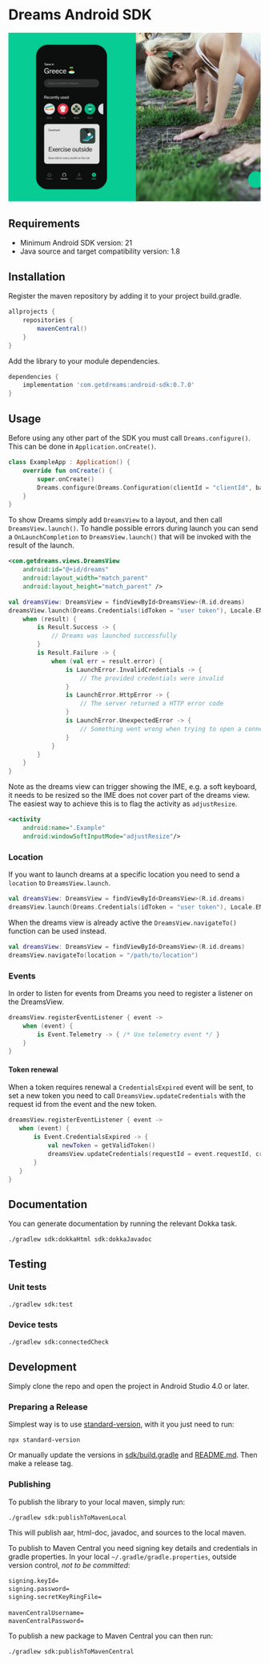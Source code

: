 # Dreams Android SDK

![Dreams](docs/assets/dreams.jpg)

## Requirements

* Minimum Android SDK version: 21
* Java source and target compatibility version: 1.8

## Installation

Register the maven repository by adding it to your project build.gradle.

```groovy
allprojects {
    repositories {
        mavenCentral()
    }
}
```

Add the library to your module dependencies.

```groovy
dependencies {
    implementation 'com.getdreams:android-sdk:0.7.0'
}
```

## Usage

Before using any other part of the SDK you must call `Dreams.configure()`. This can be done in `Application.onCreate()`.

```kotlin
class ExampleApp : Application() {
    override fun onCreate() {
        super.onCreate()
        Dreams.configure(Dreams.Configuration(clientId = "clientId", baseUrl = "https://getdreams.io"))
    }
}
```

To show Dreams simply add `DreamsView` to a layout, and then call `DreamsView.launch()`.
To handle possible errors during launch you can send a `OnLaunchCompletion` to `DreamsView.launch()` that will be invoked with the result of the launch.

```xml
<com.getdreams.views.DreamsView
    android:id="@+id/dreams"
    android:layout_width="match_parent"
    android:layout_height="match_parent" />
```

```kotlin
val dreamsView: DreamsView = findViewById<DreamsView>(R.id.dreams)
dreamsView.launch(Dreams.Credentials(idToken = "user token"), Locale.ENGLISH) { result ->
    when (result) {
        is Result.Success -> {
            // Dreams was launched successfully
        }
        is Result.Failure -> {
            when (val err = result.error) {
                is LaunchError.InvalidCredentials -> {
                    // The provided credentials were invalid
                }
                is LaunchError.HttpError -> {
                    // The server returned a HTTP error code
                }
                is LaunchError.UnexpectedError -> {
                    // Something went wrong when trying to open a connection to Dreams
                }
            }
        }
    }
}
```

Note as the dreams view can trigger showing the IME, e.g. a soft keyboard, it needs to be resized so the IME does not cover part of the dreams view.
The easiest way to achieve this is to flag the activity as `adjustResize`.

```xml
<activity
    android:name=".Example"
    android:windowSoftInputMode="adjustResize"/>
```

### Location

If you want to launch dreams at a specific location you need to send a `location` to `DreamsView.launch`.

```kotlin
val dreamsView: DreamsView = findViewById<DreamsView>(R.id.dreams)
dreamsView.launch(Dreams.Credentials(idToken = "user token"), Locale.ENGLISH, location = "/path/to/location") { _ -> }
```

When the dreams view is already active the `DreamsView.navigateTo()` function can be used instead.

```kotlin
val dreamsView: DreamsView = findViewById<DreamsView>(R.id.dreams)
dreamsView.navigateTo(location = "/path/to/location")
```

### Events

In order to listen for events from Dreams you need to register a listener on the DreamsView.

```kotlin
dreamsView.registerEventListener { event ->
    when (event) {
        is Event.Telemetry -> { /* Use telemetry event */ }
    }
}
```

#### Token renewal

When a token requires renewal a `CredentialsExpired` event will be sent, to set a new token you need to call
 `DreamsView.updateCredentials` with the request id from the event and the new token.

 ```kotlin
dreamsView.registerEventListener { event ->
    when (event) {
        is Event.CredentialsExpired -> {
            val newToken = getValidToken()
            dreamsView.updateCredentials(requestId = event.requestId, credentials = Credentials(idToken = newToken))
        }
    }
}
```

## Documentation

You can generate documentation by running the relevant Dokka task.

```shell script
./gradlew sdk:dokkaHtml sdk:dokkaJavadoc
```

## Testing

### Unit tests

```shell script
./gradlew sdk:test
```

### Device tests

```shell script
./gradlew sdk:connectedCheck
```

## Development

Simply clone the repo and open the project in Android Studio 4.0 or later.

### Preparing a Release

Simplest way is to use [standard-version](https://github.com/conventional-changelog/standard-version#cli-usage), with it you just need to run:

```shell script
npx standard-version
```

Or manually update the versions in [sdk/build.gradle](./sdk/build.gradle) and [README.md](./README.md). Then make a release tag.

### Publishing

To publish the library to your local maven, simply run:

```shell script
./gradlew sdk:publishToMavenLocal
```

This will publish aar, html-doc, javadoc, and sources to the local maven.

To publish to Maven Central you need signing key details and credentials in gradle properties.
In your local `~/.gradle/gradle.properties`, outside version control, *not to be committed*:

```properties
signing.keyId=
signing.password=
signing.secretKeyRingFile=

mavenCentralUsername=
mavenCentralPassword=
```

To publish a new package to Maven Central you can then run:

```shell script
./gradlew sdk:publishToMavenCentral
```